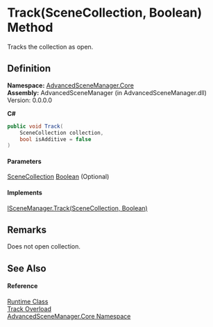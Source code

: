 # Track(SceneCollection, Boolean) Method

Tracks the collection as open.

## Definition

**Namespace:** [AdvancedSceneManager.Core](N_AdvancedSceneManager_Core.md)\
**Assembly:** AdvancedSceneManager (in AdvancedSceneManager.dll) Version: 0.0.0.0

**C#**

```c#
public void Track(
	SceneCollection collection,
	bool isAdditive = false
)
```

#### Parameters

&#x20; [SceneCollection](T_AdvancedSceneManager_Models_SceneCollection.md)   [Boolean](https://learn.microsoft.com/dotnet/api/system.boolean)  (Optional)&#x20;

#### Implements

[ISceneManager.Track(SceneCollection, Boolean)](M_AdvancedSceneManager_DependencyInjection_ISceneManager_Track_2.md)

## Remarks

Does not open collection.

## See Also

#### Reference

[Runtime Class](T_AdvancedSceneManager_Core_Runtime.md)\
[Track Overload](Overload_AdvancedSceneManager_Core_Runtime_Track.md)\
[AdvancedSceneManager.Core Namespace](N_AdvancedSceneManager_Core.md)

